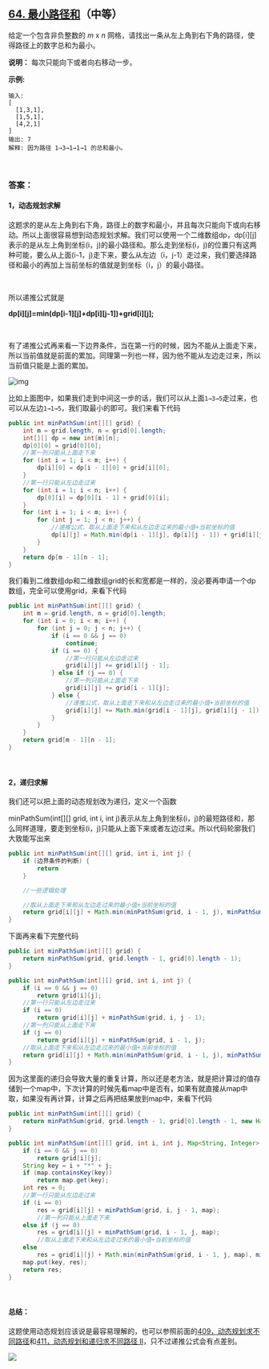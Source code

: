 ## [64. 最小路径和](https://leetcode-cn.com/problems/minimum-path-sum/)（中等）

给定一个包含非负整数的 *m* x *n* 网格，请找出一条从左上角到右下角的路径，使得路径上的数字总和为最小。

**说明：** 每次只能向下或者向右移动一步。

**示例:**

```
输入:
[
  [1,3,1],
  [1,5,1],
  [4,2,1]
]
输出: 7
解释: 因为路径 1→3→1→1→1 的总和最小。
```

<br/>

### 答案：

#### 1，动态规划求解

这题求的是从左上角到右下角，路径上的数字和最小，并且每次只能向下或向右移动。所以上面很容易想到动态规划求解。我们可以使用一个二维数组dp，dp\[i][j]表示的是从左上角到坐标(i，j)的最小路径和。那么走到坐标(i，j)的位置只有这两种可能，要么从上面(i-1，j)走下来，要么从左边（i，j-1）走过来，我们要选择路径和最小的再加上当前坐标的值就是到坐标（i，j）的最小路径。

<br/>

所以递推公式就是

**dp\[i][j]=min(dp\[i-1][j]+dp\[i][j-1])+grid\[i][j];**

<br/>

有了递推公式再来看一下边界条件，当在第一行的时候，因为不能从上面走下来，所以当前值就是前面的累加。同理第一列也一样，因为他不能从左边走过来，所以当前值只能是上面的累加。

![img](https://mmbiz.qpic.cn/mmbiz_png/PGmTibd8KQBF8hkbV85dzYgB1sRJnGFwTvnEp0woJ0QAuyfxduUdx1tdria1VhQcjb3MRLrFasndOZKib149t1yew/640?wx_fmt=png&tp=webp&wxfrom=5&wx_lazy=1&wx_co=1)

比如上面图中，如果我们走到中间这一步的话，我们可以从上面```1→3→5```走过来，也可以从左边```1→1→5```，我们取最小的即可。我们来看下代码

```java
public int minPathSum(int[][] grid) {
    int m = grid.length, n = grid[0].length;
    int[][] dp = new int[m][n];
    dp[0][0] = grid[0][0];
    //第一列只能从上面走下来
    for (int i = 1; i < m; i++) {
        dp[i][0] = dp[i - 1][0] + grid[i][0];
    }
    //第一行只能从左边走过来
    for (int i = 1; i < n; i++) {
        dp[0][i] = dp[0][i - 1] + grid[0][i];
    }
    for (int i = 1; i < m; i++) {
        for (int j = 1; j < n; j++) {
            //递推公式，取从上面走下来和从左边走过来的最小值+当前坐标的值
            dp[i][j] = Math.min(dp[i - 1][j], dp[i][j - 1]) + grid[i][j];
        }
    }
    return dp[m - 1][n - 1];
}
```

我们看到二维数组dp和二维数组grid的长和宽都是一样的，没必要再申请一个dp数组，完全可以使用grid，来看下代码

```java
public int minPathSum(int[][] grid) {
    int m = grid.length, n = grid[0].length;
    for (int i = 0; i < m; i++) {
        for (int j = 0; j < n; j++) {
            if (i == 0 && j == 0)
                continue;
            if (i == 0) {
                //第一行只能从左边走过来
                grid[i][j] += grid[i][j - 1];
            } else if (j == 0) {
                //第一列只能从上面走下来
                grid[i][j] += grid[i - 1][j];
            } else {
                //递推公式，取从上面走下来和从左边走过来的最小值+当前坐标的值
                grid[i][j] += Math.min(grid[i - 1][j], grid[i][j - 1]);
            }
        }
    }
    return grid[m - 1][n - 1];
}
```

<br/>

#### 2，递归求解

我们还可以把上面的动态规划改为递归，定义一个函数

minPathSum(int\[][] grid, int i, int j)表示从左上角到坐标(i，j)的最短路径和，那么同样道理，要走到坐标(i，j)只能从上面下来或者左边过来。所以代码轮廓我们大致能写出来

```java
public int minPathSum(int[][] grid, int i, int j) {
    if (边界条件的判断) {
        return
    }

    //一些逻辑处理

    //取从上面走下来和从左边走过来的最小值+当前坐标的值
    return grid[i][j] + Math.min(minPathSum(grid, i - 1, j), minPathSum(grid, i, j - 1));
}
```

下面再来看下完整代码

```java
public int minPathSum(int[][] grid) {
    return minPathSum(grid, grid.length - 1, grid[0].length - 1);
}

public int minPathSum(int[][] grid, int i, int j) {
    if (i == 0 && j == 0)
        return grid[i][j];
    //第一行只能从左边走过来
    if (i == 0)
        return grid[i][j] + minPathSum(grid, i, j - 1);
    //第一列只能从上面走下来
    if (j == 0)
        return grid[i][j] + minPathSum(grid, i - 1, j);
    //取从上面走下来和从左边走过来的最小值+当前坐标的值
    return grid[i][j] + Math.min(minPathSum(grid, i - 1, j), minPathSum(grid, i, j - 1));
}
```

因为这里面的递归会导致大量的重复计算，所以还是老方法，就是把计算过的值存储到一个map中，下次计算的时候先看map中是否有，如果有就直接从map中取，如果没有再计算，计算之后再把结果放到map中，来看下代码

```java
public int minPathSum(int[][] grid) {
    return minPathSum(grid, grid.length - 1, grid[0].length - 1, new HashMap<String, Integer>());
}

public int minPathSum(int[][] grid, int i, int j, Map<String, Integer> map) {
    if (i == 0 && j == 0)
        return grid[i][j];
    String key = i + "*" + j;
    if (map.containsKey(key))
        return map.get(key);
    int res = 0;
    //第一行只能从左边走过来
    if (i == 0)
        res = grid[i][j] + minPathSum(grid, i, j - 1, map);
        //第一列只能从上面走下来
    else if (j == 0)
        res = grid[i][j] + minPathSum(grid, i - 1, j, map);
        //取从上面走下来和从左边走过来的最小值+当前坐标的值
    else
        res = grid[i][j] + Math.min(minPathSum(grid, i - 1, j, map), minPathSum(grid, i, j - 1, map));
    map.put(key, res);
    return res;
}
```

<br/>

#### 总结：

这题使用动态规划应该说是最容易理解的，也可以参照前面的[409，动态规划求不同路径](http://mp.weixin.qq.com/s?__biz=MzU0ODMyNDk0Mw==&mid=2247487666&idx=1&sn=348938a0e110abdc081a07572a206561&chksm=fb418392cc360a84df035e84b8c08c6c38eeb603809cd13c373fe6840097054b798c93f94a6a&scene=21#wechat_redirect)和[411，动态规划和递归求不同路径 II](http://mp.weixin.qq.com/s?__biz=MzU0ODMyNDk0Mw==&mid=2247487679&idx=1&sn=9e3487051872e33231d1c589de5b9277&chksm=fb41839fcc360a897e49934e6789a935f505aaf16f6e03a484b469dd8d0828e451685b30869c&scene=21#wechat_redirect)，只不过递推公式会有点差别。





![](https://img-blog.csdnimg.cn/20200807155236311.png)

#### 